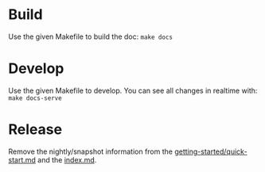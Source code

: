 # Build

Use the given Makefile to build the doc: `make docs`

# Develop

Use the given Makefile to develop. You can see all changes in realtime with: `make docs-serve`

# Release

Remove the nightly/snapshot information from the [getting-started/quick-start.md](content/getting-started/quick-start.md) and the [index.md](content/index.md).